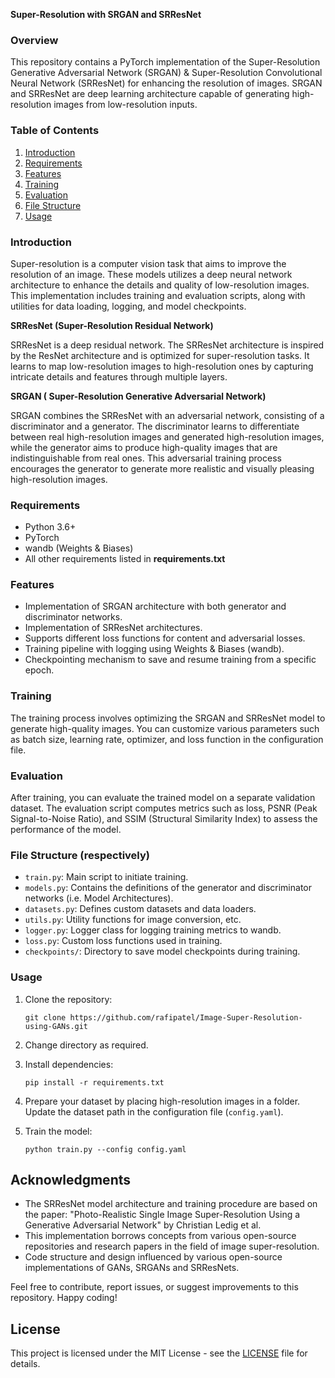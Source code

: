 **Super-Resolution with SRGAN and SRResNet**


### Overview

This repository contains a PyTorch implementation of the Super-Resolution Generative Adversarial Network (SRGAN) & Super-Resolution Convolutional Neural Network (SRResNet) for enhancing the resolution of images. SRGAN and SRResNet are deep learning architecture capable of generating high-resolution images from low-resolution inputs.

### Table of Contents
1. [Introduction](#introduction)
2. [Requirements](#requirements)
3. [Features](#features)
4. [Training](#training)
5. [Evaluation](#evaluation)
6. [ File Structure](#FileStructure)
7. [Usage](#usage)

### Introduction
Super-resolution is a computer vision task that aims to improve the resolution of an image. These models utilizes a deep neural network architecture to enhance the details and quality of low-resolution images. This implementation includes training and evaluation scripts, along with utilities for data loading, logging, and model checkpoints.

**SRResNet (Super-Resolution Residual Network)**

SRResNet is a deep residual network. The SRResNet architecture is inspired by the ResNet architecture and is optimized for super-resolution tasks. It learns to map low-resolution images to high-resolution ones by capturing intricate details and features through multiple layers.

**SRGAN ( Super-Resolution Generative Adversarial Network)**

SRGAN combines the SRResNet with an adversarial network, consisting of a discriminator and a generator. The discriminator learns to differentiate between real high-resolution images and generated high-resolution images, while the generator aims to produce high-quality images that are indistinguishable from real ones. This adversarial training process encourages the generator to generate more realistic and visually pleasing high-resolution images.

### Requirements
- Python 3.6+
- PyTorch
- wandb (Weights & Biases)
- All other requirements listed in **requirements.txt**

### Features
- Implementation of SRGAN architecture with both generator and discriminator networks.
- Implementation of SRResNet architectures.
- Supports different loss functions for content and adversarial losses.
- Training pipeline with logging using Weights & Biases (wandb).
- Checkpointing mechanism to save and resume training from a specific epoch.

### Training
The training process involves optimizing the SRGAN and SRResNet model to generate high-quality images. You can customize various parameters such as batch size, learning rate, optimizer, and loss function in the configuration file.

### Evaluation
After training, you can evaluate the trained model on a separate validation dataset. The evaluation script computes metrics such as loss, PSNR (Peak Signal-to-Noise Ratio), and SSIM (Structural Similarity Index) to assess the performance of the model.

### File Structure (respectively)
- `train.py`: Main script to initiate training.
- `models.py`: Contains the definitions of the generator and discriminator networks (i.e. Model Architectures).
- `datasets.py`: Defines custom datasets and data loaders.
- `utils.py`: Utility functions for image conversion, etc.
- `logger.py`: Logger class for logging training metrics to wandb.
- `loss.py`: Custom loss functions used in training.
- `checkpoints/`: Directory to save model checkpoints during training.


### Usage
1. Clone the repository:
   ```
   git clone https://github.com/rafipatel/Image-Super-Resolution-using-GANs.git
   ```

2. Change directory as required.

3. Install dependencies:
   ```
   pip install -r requirements.txt
   ```

4. Prepare your dataset by placing high-resolution images in a folder. Update the dataset path in the configuration file (`config.yaml`).

5. Train the model:
   ```
   python train.py --config config.yaml
   ```


## Acknowledgments
- The SRResNet model architecture and training procedure are based on the paper: "Photo-Realistic Single Image Super-Resolution Using a Generative Adversarial Network" by Christian Ledig et al.
- This implementation borrows concepts from various open-source repositories and research papers in the field of image super-resolution.
- Code structure and design influenced by various open-source implementations of GANs, SRGANs and SRResNets.

Feel free to contribute, report issues, or suggest improvements to this repository. Happy coding!


## License
This project is licensed under the MIT License - see the [LICENSE](LICENSE) file for details.
